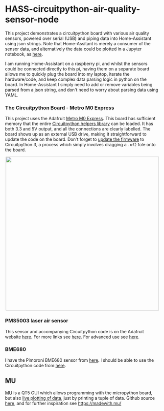 # HASS-circuitpython-air-quality-sensor-node
This project demonstrates a circuitpython board with various air quality sensors, powered over serial (USB) and piping data into Home-Assistant using json strings. Note that Home-Assitant is merely a consumer of the sensor data, and alternatively the data could be plotted in a Jupyter notebook, as [here](https://github.com/robmarkcole/Useful-python/blob/master/Pyserial/pyserial.ipynb).


I am running Home-Assistant on a raspberry pi, and whilst the sensors could be connected directly to this pi, having them on a separate board allows me to quickly plug the board into my laptop, iterate the hardware/code, and keep complex data parsing logic in python on the board. In Home-Assistant I simply need to add or remove variables being parsed from a json string, and don't need to worry about parsing data using YAML.

### The Circuitpython Board - Metro M0 Express
This project uses the Adafruit [Metro M0 Express](https://learn.adafruit.com/adafruit-metro-m0-express-designed-for-circuitpython/overview). This board has sufficient memory that the entire [Circuitpython helpers library](https://github.com/adafruit/Adafruit_CircuitPython_Bundle) can be loaded. It has both 3.3 and 5V output, and all the connections are clearly labelled. The board shows up as an external USB drive, making it straightforward to update the code on the board. Don't forget to [update the firmware](https://learn.adafruit.com/welcome-to-circuitpython/installing-circuitpython) to Circuitpython 3, a process which simply involves dragging a `.uf2` fole onto the board.

<p align="center">
<img src="https://github.com/robmarkcole/HASS-circuitpython-air-quality-sensor-node/blob/master/images/board.jpg" width="500">
</p>

### PMS5003 laser air sensor
This sensor and accompanying Circuitpython code is on the Adafruit website [here](https://learn.adafruit.com/pm25-air-quality-sensor). For more links see [here](https://github.com/OxygenLithium/Pollutant-Mapping). For advanced use see [here](https://kapusta.cc/2017/12/02/home-made-air-quality-monitoring-using-wipy/). 

### BME680
I have the Pimoroni BME680 sensor from [here](https://shop.pimoroni.com/products/bme680-breakout). I should be able to use the Circuitpython code from [here](https://learn.adafruit.com/adafruit-bme680-humidity-temperature-barometic-pressure-voc-gas/python-circuitpython).

## MU
[MU](https://codewith.mu/) is a QT5 GUI which allows programming with the micropython board, but also [live plotting of data](https://codewith.mu/en/tutorials/1.0/plotter), just by printing a tuple of data. Github source [here](https://github.com/mu-editor/mu), and for further inspiration see https://madewith.mu/
